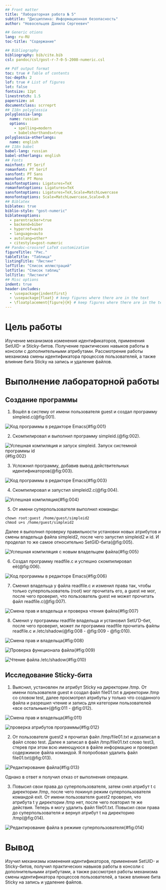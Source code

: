 ```yaml
---
## Front matter
title: "Лабораторная работа № 5"
subtitle: "Дисциплина: Информационная безопасность"
author: "Новосельцев Данила Сергеевич"

## Generic otions
lang: ru-RU
toc-title: "Содержание"

## Bibliography
bibliography: bib/cite.bib
csl: pandoc/csl/gost-r-7-0-5-2008-numeric.csl

## Pdf output format
toc: true # Table of contents
toc-depth: 2
lof: true # List of figures
lot: false
fontsize: 12pt
linestretch: 1.5
papersize: a4
documentclass: scrreprt
## I18n polyglossia
polyglossia-lang:
  name: russian
  options:
	- spelling=modern
	- babelshorthands=true
polyglossia-otherlangs:
  name: english
## I18n babel
babel-lang: russian
babel-otherlangs: english
## Fonts
mainfont: PT Serif
romanfont: PT Serif
sansfont: PT Sans
monofont: PT Mono
mainfontoptions: Ligatures=TeX
romanfontoptions: Ligatures=TeX
sansfontoptions: Ligatures=TeX,Scale=MatchLowercase
monofontoptions: Scale=MatchLowercase,Scale=0.9
## Biblatex
biblatex: true
biblio-style: "gost-numeric"
biblatexoptions:
  - parentracker=true
  - backend=biber
  - hyperref=auto
  - language=auto
  - autolang=other*
  - citestyle=gost-numeric
## Pandoc-crossref LaTeX customization
figureTitle: "Рис."
tableTitle: "Таблица"
listingTitle: "Листинг"
lofTitle: "Список иллюстраций"
lotTitle: "Список таблиц"
lolTitle: "Листинги"
## Misc options
indent: true
header-includes:
  - \usepackage{indentfirst}
  - \usepackage{float} # keep figures where there are in the text
  - \floatplacement{figure}{H} # keep figures where there are in the text
---
```


# Цель работы

Изучение механизмов изменения идентификаторов, применения SetUID- и Sticky-битов. Получение практических навыков работы в консоли с дополнительными атрибутами. Рассмотрение работы механизма смены идентификатора процессов пользователей, а также влияние бита Sticky на запись и удаление файлов.

# Выполнение лабораторной работы

## Создание программы

1. Вошёл в систему от имени пользователя guest и создал программу simpleid.c(@fig:001).

![Код программы в редакторе Emacs](./image/img1.png){#fig:001}

2. Скомпилировал и выполнил программу simpleid.(@fig:002).

![Успешная компиляция и запуск simpleid. Запуск системной программы id](./image/img2.png){#fig:002}


3. Усложнил программу, добавив вывод действительных идентификаторов(@fig:003).

![Код программы в редакторе Emacs](./image/img3.png){#fig:003}

4. Скомпилировал и запустил simpleid2.c(@fig:004).

![Успешная компиляция](./image/img4.png){#fig:004}

5. От имени суперпользователя выполнил команды:
```
chown root:guest /home/guest/simpleid2
chmod u+s /home/guest/simpleid2
```
Далее я выполнил проверку правильности установки новых атрибутов и смены владельца файла simpleid2, после чего запустил simpleid2 и id. И проделал то же самое относительно SetGID-бита(@fig:005).

![Успешная компиляция с новым владельцем файла](./image/img5.png){#fig:005}

6. Создал программу readfile.c и успешно скомпилировал её(@fig:006).

![Код программы в редакторе Emacs](./image/img6.png){#fig:006}

7. Сменил владельца у файла readfile.c и изменил права так, чтобы только суперпользователь (root) мог прочитать его, a guest не мог, после чего проверил, что пользователь guest не может прочитать файл readfile.c(@fig:007).

![Смена прав и владельца и проверка чтения файла](./image/img7.png){#fig:007}

8. Сменил у программы readfile владельца и установил SetU’D-бит, после чего проверил, может ли программа readfile прочитать файлы readfile.c и /etc/shadow(@fig:008 - @fig:009 - @fig:010).

![Смена прав и владельца](./image/img8.png){#fig:008}

![Проверка функционала файла](./image/img9.png){#fig:009}

![Чтение файла /etc/shadow](./image/img10.png){#fig:010}

## Исследование Sticky-бита

1. Выяснил, установлен ли атрибут Sticky на директории /tmp. От имени пользователя guest я создал файл file01.txt в директории /tmp со словом test, далее просмотрел атрибуты у только что созданного файла и разрешил чтение и запись для категории пользователей «все остальные»(@fig:011 - @fig:012).

![Смена прав и владельца](./image/img11.png){#fig:011}

![проверка атрибутов программы](./image/img12.png){#fig:012}

2. От пользователя guest2 я прочитал файл /tmp/file01.txt и дозаписал в файл слово test. Далее я записал в файл /tmp/file01.txt слово test3, стерев при этом всю имеющуюся в файле информацию и проверил содержимое файла командой. Я попробовал удалить файл file01.txt(@fig:013).

![Редактирование файла](./image/img13.png){#fig:013}

Однако в ответ я получил отказ от выполнения операции.

3. Повысил свои права до суперпользователя, затем снял атрибут t с директории /tmp, после чего покинул режим суперпользователя командой exit. От имени пользователя guest2 проверил, что атрибута t у директории /tmp
нет, после чего повторил те же действия. Теперь я могу удалить файл file01.txt. Повысил свои права до суперпользователя и вернул атрибут t на директорию /tmp(@fig:014).

![Редактирование файла в режиме суперпользователя](./image/img14.png){#fig:014}

# Вывод

Изучил механизмы изменения идентификаторов, применения SetUID- и Sticky-битов, получил практических навыков работы в консоли с дополнительными атрибутами, а также рассмотрел работы механизма смены идентификатора процессов пользователей, а также влияние бита Sticky на запись и удаление файлов.